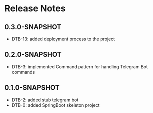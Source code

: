# Release Notes

## 0.3.0-SNAPSHOT

*   DTB-13: added deployment process to the project

## 0.2.0-SNAPSHOT

*   DTB-3: implemented Command pattern for handling Telegram Bot commands

## 0.1.0-SNAPSHOT

*   DTB-2: added stub telegram bot
*   DTB-0: added SpringBoot skeleton project